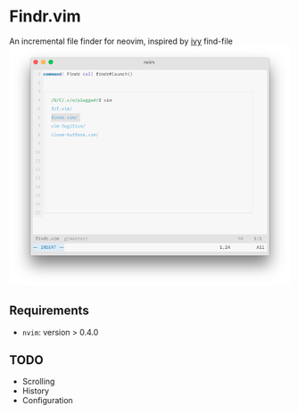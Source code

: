 # Findr.vim
An incremental file finder for neovim, inspired by [ivy](https://github.com/abo-abo/swiper) find-file
![Screenshot](screenshots/screenshot.png)

## Requirements
* `nvim`: version > 0.4.0

## TODO
* Scrolling
* History
* Configuration
